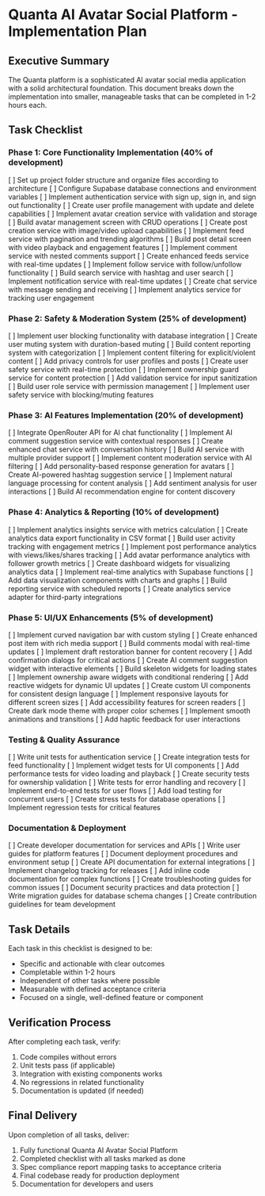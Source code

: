 # Quanta AI Avatar Social Platform - Implementation Plan

## Executive Summary

The Quanta platform is a sophisticated AI avatar social media application with a solid architectural foundation. This document breaks down the implementation into smaller, manageable tasks that can be completed in 1-2 hours each.

## Task Checklist

### Phase 1: Core Functionality Implementation (40% of development)

[ ] Set up project folder structure and organize files according to architecture
[ ] Configure Supabase database connections and environment variables
[ ] Implement authentication service with sign up, sign in, and sign out functionality
[ ] Create user profile management with update and delete capabilities
[ ] Implement avatar creation service with validation and storage
[ ] Build avatar management screen with CRUD operations
[ ] Create post creation service with image/video upload capabilities
[ ] Implement feed service with pagination and trending algorithms
[ ] Build post detail screen with video playback and engagement features
[ ] Implement comment service with nested comments support
[ ] Create enhanced feeds service with real-time updates
[ ] Implement follow service with follow/unfollow functionality
[ ] Build search service with hashtag and user search
[ ] Implement notification service with real-time updates
[ ] Create chat service with message sending and receiving
[ ] Implement analytics service for tracking user engagement

### Phase 2: Safety & Moderation System (25% of development)

[ ] Implement user blocking functionality with database integration
[ ] Create user muting system with duration-based muting
[ ] Build content reporting system with categorization
[ ] Implement content filtering for explicit/violent content
[ ] Add privacy controls for user profiles and posts
[ ] Create user safety service with real-time protection
[ ] Implement ownership guard service for content protection
[ ] Add validation service for input sanitization
[ ] Build user role service with permission management
[ ] Implement user safety service with blocking/muting features

### Phase 3: AI Features Implementation (20% of development)

[ ] Integrate OpenRouter API for AI chat functionality
[ ] Implement AI comment suggestion service with contextual responses
[ ] Create enhanced chat service with conversation history
[ ] Build AI service with multiple provider support
[ ] Implement content moderation service with AI filtering
[ ] Add personality-based response generation for avatars
[ ] Create AI-powered hashtag suggestion service
[ ] Implement natural language processing for content analysis
[ ] Add sentiment analysis for user interactions
[ ] Build AI recommendation engine for content discovery

### Phase 4: Analytics & Reporting (10% of development)

[ ] Implement analytics insights service with metrics calculation
[ ] Create analytics data export functionality in CSV format
[ ] Build user activity tracking with engagement metrics
[ ] Implement post performance analytics with views/likes/shares tracking
[ ] Add avatar performance analytics with follower growth metrics
[ ] Create dashboard widgets for visualizing analytics data
[ ] Implement real-time analytics with Supabase functions
[ ] Add data visualization components with charts and graphs
[ ] Build reporting service with scheduled reports
[ ] Create analytics service adapter for third-party integrations

### Phase 5: UI/UX Enhancements (5% of development)

[ ] Implement curved navigation bar with custom styling
[ ] Create enhanced post item with rich media support
[ ] Build comments modal with real-time updates
[ ] Implement draft restoration banner for content recovery
[ ] Add confirmation dialogs for critical actions
[ ] Create AI comment suggestion widget with interactive elements
[ ] Build skeleton widgets for loading states
[ ] Implement ownership aware widgets with conditional rendering
[ ] Add reactive widgets for dynamic UI updates
[ ] Create custom UI components for consistent design language
[ ] Implement responsive layouts for different screen sizes
[ ] Add accessibility features for screen readers
[ ] Create dark mode theme with proper color schemes
[ ] Implement smooth animations and transitions
[ ] Add haptic feedback for user interactions

### Testing & Quality Assurance

[ ] Write unit tests for authentication service
[ ] Create integration tests for feed functionality
[ ] Implement widget tests for UI components
[ ] Add performance tests for video loading and playback
[ ] Create security tests for ownership validation
[ ] Write tests for error handling and recovery
[ ] Implement end-to-end tests for user flows
[ ] Add load testing for concurrent users
[ ] Create stress tests for database operations
[ ] Implement regression tests for critical features

### Documentation & Deployment

[ ] Create developer documentation for services and APIs
[ ] Write user guides for platform features
[ ] Document deployment procedures and environment setup
[ ] Create API documentation for external integrations
[ ] Implement changelog tracking for releases
[ ] Add inline code documentation for complex functions
[ ] Create troubleshooting guides for common issues
[ ] Document security practices and data protection
[ ] Write migration guides for database schema changes
[ ] Create contribution guidelines for team development

## Task Details

Each task in this checklist is designed to be:
- Specific and actionable with clear outcomes
- Completable within 1-2 hours
- Independent of other tasks where possible
- Measurable with defined acceptance criteria
- Focused on a single, well-defined feature or component

## Verification Process

After completing each task, verify:
1. Code compiles without errors
2. Unit tests pass (if applicable)
3. Integration with existing components works
4. No regressions in related functionality
5. Documentation is updated (if needed)

## Final Delivery

Upon completion of all tasks, deliver:
1. Fully functional Quanta AI Avatar Social Platform
2. Completed checklist with all tasks marked as done
3. Spec compliance report mapping tasks to acceptance criteria
4. Final codebase ready for production deployment
5. Documentation for developers and users